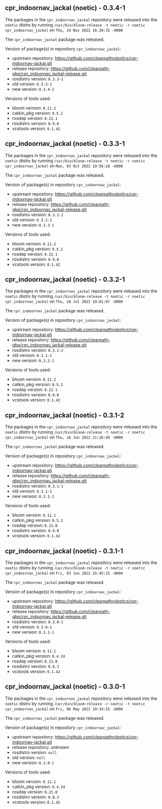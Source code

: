 ## cpr_indoornav_jackal (noetic) - 0.3.4-1

The packages in the `cpr_indoornav_jackal` repository were released into the `noetic` distro by running `/usr/bin/bloom-release -t noetic -r noetic cpr_indoornav_jackal` on `Thu, 24 Nov 2022 16:20:35 -0000`

The `cpr_indoornav_jackal` package was released.

Version of package(s) in repository `cpr_indoornav_jackal`:

- upstream repository: https://github.com/clearpathrobotics/cpr-indoornav-jackal.git
- release repository: https://github.com/clearpath-gbp/cpr_indoornav_jackal-release.git
- rosdistro version: `0.3.3-1`
- old version: `0.3.3-1`
- new version: `0.3.4-1`

Versions of tools used:

- bloom version: `0.11.2`
- catkin_pkg version: `0.5.2`
- rosdep version: `0.22.1`
- rosdistro version: `0.9.0`
- vcstools version: `0.1.42`


## cpr_indoornav_jackal (noetic) - 0.3.3-1

The packages in the `cpr_indoornav_jackal` repository were released into the `noetic` distro by running `/usr/bin/bloom-release -t noetic -r noetic cpr_indoornav_jackal` on `Mon, 03 Oct 2022 19:56:18 -0000`

The `cpr_indoornav_jackal` package was released.

Version of package(s) in repository `cpr_indoornav_jackal`:

- upstream repository: https://github.com/clearpathrobotics/cpr-indoornav-jackal.git
- release repository: https://github.com/clearpath-gbp/cpr_indoornav_jackal-release.git
- rosdistro version: `0.3.2-1`
- old version: `0.3.2-1`
- new version: `0.3.3-1`

Versions of tools used:

- bloom version: `0.11.2`
- catkin_pkg version: `0.5.2`
- rosdep version: `0.22.1`
- rosdistro version: `0.9.0`
- vcstools version: `0.1.42`


## cpr_indoornav_jackal (noetic) - 0.3.2-1

The packages in the `cpr_indoornav_jackal` repository were released into the `noetic` distro by running `/usr/bin/bloom-release -t noetic -r noetic cpr_indoornav_jackal` on `Thu, 28 Jul 2022 19:01:07 -0000`

The `cpr_indoornav_jackal` package was released.

Version of package(s) in repository `cpr_indoornav_jackal`:

- upstream repository: https://github.com/clearpathrobotics/cpr-indoornav-jackal.git
- release repository: https://github.com/clearpath-gbp/cpr_indoornav_jackal-release.git
- rosdistro version: `0.3.1-2`
- old version: `0.3.1-2`
- new version: `0.3.2-1`

Versions of tools used:

- bloom version: `0.11.2`
- catkin_pkg version: `0.5.2`
- rosdep version: `0.22.1`
- rosdistro version: `0.9.0`
- vcstools version: `0.1.42`


## cpr_indoornav_jackal (noetic) - 0.3.1-2

The packages in the `cpr_indoornav_jackal` repository were released into the `noetic` distro by running `/usr/bin/bloom-release -t noetic -r noetic cpr_indoornav_jackal` on `Thu, 16 Jun 2022 21:26:49 -0000`

The `cpr_indoornav_jackal` package was released.

Version of package(s) in repository `cpr_indoornav_jackal`:

- upstream repository: https://github.com/clearpathrobotics/cpr-indoornav-jackal.git
- release repository: https://github.com/clearpath-gbp/cpr_indoornav_jackal-release.git
- rosdistro version: `0.3.1-1`
- old version: `0.3.1-1`
- new version: `0.3.1-2`

Versions of tools used:

- bloom version: `0.11.1`
- catkin_pkg version: `0.5.2`
- rosdep version: `0.21.0`
- rosdistro version: `0.9.0`
- vcstools version: `0.1.42`


## cpr_indoornav_jackal (noetic) - 0.3.1-1

The packages in the `cpr_indoornav_jackal` repository were released into the `noetic` distro by running `/usr/bin/bloom-release -t noetic -r noetic cpr_indoornav_jackal` on `Fri, 03 Jun 2022 15:45:15 -0000`

The `cpr_indoornav_jackal` package was released.

Version of package(s) in repository `cpr_indoornav_jackal`:

- upstream repository: https://github.com/clearpathrobotics/cpr-indoornav-jackal.git
- release repository: https://github.com/clearpath-gbp/cpr_indoornav_jackal-release.git
- rosdistro version: `0.3.0-1`
- old version: `0.3.0-1`
- new version: `0.3.1-1`

Versions of tools used:

- bloom version: `0.11.1`
- catkin_pkg version: `0.4.24`
- rosdep version: `0.21.0`
- rosdistro version: `0.8.3`
- vcstools version: `0.1.42`


## cpr_indoornav_jackal (noetic) - 0.3.0-1

The packages in the `cpr_indoornav_jackal` repository were released into the `noetic` distro by running `/usr/bin/bloom-release -r noetic -t noetic cpr_indoornav_jackal` on `Fri, 06 May 2022 19:34:15 -0000`

The `cpr_indoornav_jackal` package was released.

Version of package(s) in repository `cpr_indoornav_jackal`:

- upstream repository: https://github.com/clearpathrobotics/cpr-indoornav-jackal.git
- release repository: unknown
- rosdistro version: `null`
- old version: `null`
- new version: `0.3.0-1`

Versions of tools used:

- bloom version: `0.11.1`
- catkin_pkg version: `0.4.24`
- rosdep version: `0.21.0`
- rosdistro version: `0.8.3`
- vcstools version: `0.1.42`


